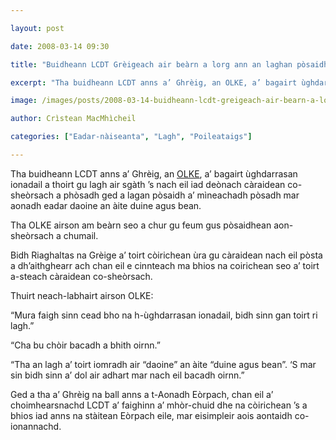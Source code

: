 ```yaml
---

layout: post

date: 2008-03-14 09:30

title: "Buidheann LCDT Grèigeach air beàrn a lorg ann an laghan pòsaidh"

excerpt: "Tha buidheann LCDT anns a’ Ghrèig, an OLKE, a’ bagairt ùghdarrasan ionadail a thoirt gu lagh air sgàth ’s nach eil iad deònach càraidean co-sheòrsach a phòsadh ged a lagan pòsaidh a’ mìneachadh pòsadh mar aonadh eadar daoine an àite duine agus bean."

image: /images/posts/2008-03-14-buidheann-lcdt-greigeach-air-bearn-a-lorg-ann-an-laghan-posaidh.webp

author: Crìstean MacMhìcheil  

categories: ["Eadar-nàiseanta", "Lagh", "Poileataigs"]

---
```


Tha buidheann LCDT anns a’ Ghrèig, an [OLKE](http://www.olke.org/), a’ bagairt ùghdarrasan ionadail a thoirt gu lagh air sgàth ’s nach eil iad deònach càraidean co-sheòrsach a phòsadh ged a lagan pòsaidh a’ mìneachadh pòsadh mar aonadh eadar daoine an àite duine agus bean.

Tha OLKE airson am beàrn seo a chur gu feum gus pòsaidhean aon-sheòrsach a chumail.

Bidh Riaghaltas na Grèige a’ toirt còirichean ùra gu càraidean nach eil pòsta a dh’aithghearr ach chan eil e cinnteach ma bhios na coirichean seo a’ toirt a-steach càraidean co-sheòrsach.

Thuirt neach-labhairt airson OLKE:

“Mura faigh sinn cead bho na h-ùghdarrasan ionadail, bidh sinn gan toirt ri lagh.”

“Cha bu chòir bacadh a bhith oirnn.”

“Tha an lagh a’ toirt iomradh air “daoine” an àite “duine agus bean”. ‘S mar sin bidh sinn a’ dol air adhart mar nach eil bacadh oirnn.”

Ged a tha a’ Ghrèig na ball anns a t-Aonadh Eòrpach, chan eil a’ choimhearsnachd LCDT a’ faighinn a’ mhòr-chuid dhe na còirichean ’s a bhios iad anns na stàitean Eòrpach eile, mar eisimpleir aois aontaidh co-ionannachd.
